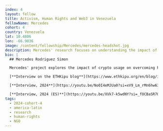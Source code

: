 ```yaml
---
index: 4
layout: fellow
title: Activism, Human Rights and Web3 in Venezuela
fellowName: Mercedes
cohort: 4
country: Venezuela
lat: 10.4806
lon: -66.9036
image: /content/fellowship/Mercedes/mercedes-headshot.jpg
description: Mercedes' research focuses on understanding the impact of crypto in Venezuela through the lenses of human experiences and how this can help us creare Web3 solutions to strengthen civil organizations in Venezuela
bio: |
  ## Mercedes Rodriguez Simon

  Mercedes' project explores the impact of crypto usage on overcoming hyperinflation and devaluation in Venezuela's national economy and the experiences of small communities and project grantees currently using crypto donation platforms to fund non-governmental initiatives.

  [**Interview on the ETHKipu blog**](https://www.ethkipu.org/en/blog/interview-with-mercedes-rodriguez)

  [**Interview, 2024**](https://youtu.be/No0I4eMJUa0?si=xV9_Lm_rMn6hw637)

  [**Interview, 2024 (ES)**](https://youtu.be/XVk7-k5wdNY?si=_fOCBaSR70GlNc2V)
tags:
  - 2024-cohort-4
  - america-latin
  - research
  - human-rights
  - NGO
---
```

